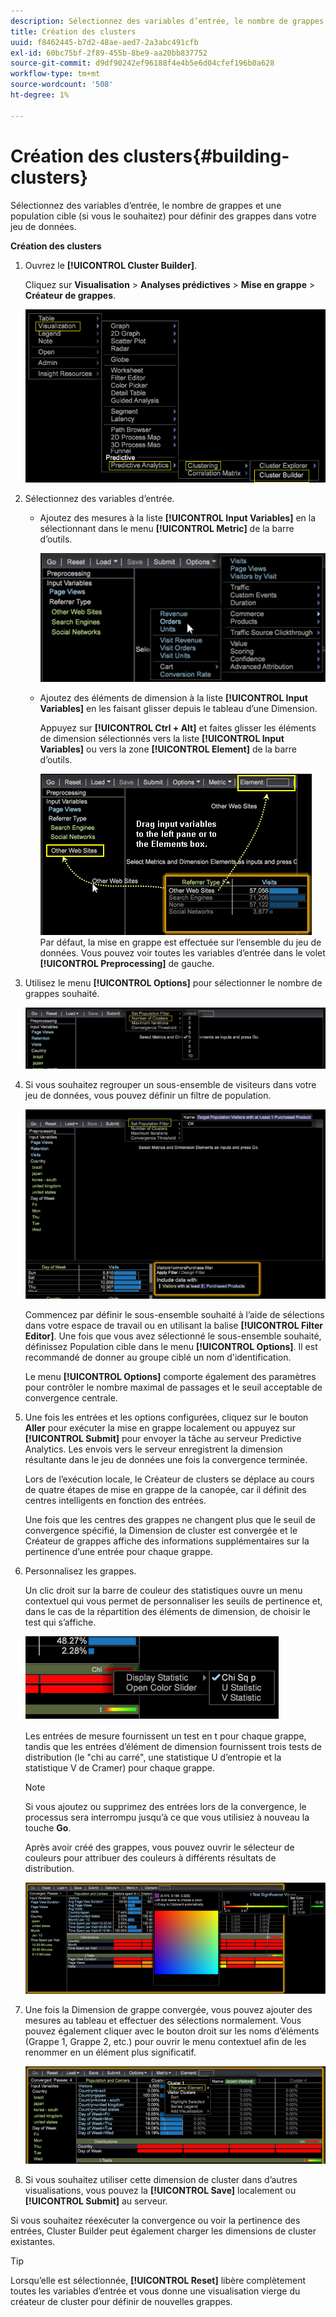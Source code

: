 ```yaml
---
description: Sélectionnez des variables d’entrée, le nombre de grappes et une population cible (si vous le souhaitez) pour définir des grappes dans votre jeu de données.
title: Création des clusters
uuid: f8462445-b7d2-48ae-aed7-2a3abc491cfb
exl-id: 60bc75bf-2f89-455b-8be9-aa20bb837752
source-git-commit: d9df90242ef96188f4e4b5e6d04cfef196b0a628
workflow-type: tm+mt
source-wordcount: '508'
ht-degree: 1%

---
```


# Création des clusters{#building-clusters}

Sélectionnez des variables d’entrée, le nombre de grappes et une population cible (si vous le souhaitez) pour définir des grappes dans votre jeu de données.

**Création des clusters**

1. Ouvrez le **[!UICONTROL Cluster Builder]**.

   Cliquez sur **Visualisation** > **Analyses prédictives** > **Mise en grappe** > **Créateur de grappes**.

   ![](assets/cluster-builder-step1.png)

1. Sélectionnez des variables d’entrée.

   * Ajoutez des mesures à la liste **[!UICONTROL Input Variables]** en la sélectionnant dans le menu **[!UICONTROL Metric]** de la barre d’outils.

      ![](assets/cluster_metric_select.png)

   * Ajoutez des éléments de dimension à la liste **[!UICONTROL Input Variables]** en les faisant glisser depuis le tableau d’une Dimension.

      Appuyez sur **[!UICONTROL Ctrl + Alt]** et faites glisser les éléments de dimension sélectionnés vers la liste **[!UICONTROL Input Variables]** ou vers la zone **[!UICONTROL Element]** de la barre d’outils.

      ![](assets/cluster_dim_select.png)
   Par défaut, la mise en grappe est effectuée sur l’ensemble du jeu de données. Vous pouvez voir toutes les variables d’entrée dans le volet **[!UICONTROL Preprocessing]** de gauche.
1. Utilisez le menu **[!UICONTROL Options]** pour sélectionner le nombre de grappes souhaité.

   ![](assets/build_cluster_2.png)

1. Si vous souhaitez regrouper un sous-ensemble de visiteurs dans votre jeu de données, vous pouvez définir un filtre de population.

   ![](assets/build_cluster_3.png)

   Commencez par définir le sous-ensemble souhaité à l’aide de sélections dans votre espace de travail ou en utilisant la balise **[!UICONTROL Filter Editor]**. Une fois que vous avez sélectionné le sous-ensemble souhaité, définissez Population cible dans le menu **[!UICONTROL Options]**. Il est recommandé de donner au groupe ciblé un nom d&#39;identification.

   Le menu **[!UICONTROL Options]** comporte également des paramètres pour contrôler le nombre maximal de passages et le seuil acceptable de convergence centrale.

1. Une fois les entrées et les options configurées, cliquez sur le bouton **Aller** pour exécuter la mise en grappe localement ou appuyez sur **[!UICONTROL Submit]** pour envoyer la tâche au serveur Predictive Analytics. Les envois vers le serveur enregistrent la dimension résultante dans le jeu de données une fois la convergence terminée.

   Lors de l’exécution locale, le Créateur de clusters se déplace au cours de quatre étapes de mise en grappe de la canopée, car il définit des centres intelligents en fonction des entrées.

   Une fois que les centres des grappes ne changent plus que le seuil de convergence spécifié, la Dimension de cluster est convergée et le Créateur de grappes affiche des informations supplémentaires sur la pertinence d’une entrée pour chaque grappe.

1. Personnalisez les grappes.

   Un clic droit sur la barre de couleur des statistiques ouvre un menu contextuel qui vous permet de personnaliser les seuils de pertinence et, dans le cas de la répartition des éléments de dimension, de choisir le test qui s’affiche.

   ![](assets/build_cluster_7.png)

   Les entrées de mesure fournissent un test en t pour chaque grappe, tandis que les entrées d’élément de dimension fournissent trois tests de distribution (le &quot;chi au carré&quot;, une statistique U d’entropie et la statistique V de Cramer) pour chaque grappe.

   >[!NOTE]
   >
   >Si vous ajoutez ou supprimez des entrées lors de la convergence, le processus sera interrompu jusqu’à ce que vous utilisiez à nouveau la touche **Go**.

   Après avoir créé des grappes, vous pouvez ouvrir le sélecteur de couleurs pour attribuer des couleurs à différents résultats de distribution.

   ![](assets/build_cluster_5.png)

1. Une fois la Dimension de grappe convergée, vous pouvez ajouter des mesures au tableau et effectuer des sélections normalement. Vous pouvez également cliquer avec le bouton droit sur les noms d’éléments (Grappe 1, Grappe 2, etc.) pour ouvrir le menu contextuel afin de les renommer en un élément plus significatif.

   ![](assets/build_cluster_6.png)

1. Si vous souhaitez utiliser cette dimension de cluster dans d’autres visualisations, vous pouvez la **[!UICONTROL Save]** localement ou **[!UICONTROL Submit]** au serveur.

Si vous souhaitez réexécuter la convergence ou voir la pertinence des entrées, Cluster Builder peut également charger les dimensions de cluster existantes.

>[!TIP]
>
>Lorsqu’elle est sélectionnée, **[!UICONTROL Reset]** libère complètement toutes les variables d’entrée et vous donne une visualisation vierge du créateur de cluster pour définir de nouvelles grappes.
